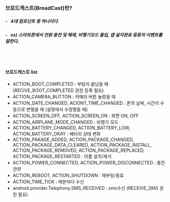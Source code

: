 ### 브로드캐스트(BroadCast)란?
##### - &nbsp; 4대 컴포넌트 중 하나이다.
##### - &nbsp; ex) 스마트폰에서 전원 충전 및 해제, 비행기모드 돌입, 앱 설치완료 등등의 이벤트를 말한다.
<br/><br/>

#### 브로드캐스트 list
* ACTION_BOOT_COMPLETED : 부팅이 끝났을 때 (RECIVE_BOOT_COMPLETED 권한 등록 필요)
* ACTION_CAMERA_BUTTON : 카메라 버튼 눌렸을 때
* ACTION_DATE_CHANGED, ACIONT_TIME_CHANGED : 폰의 날짜, 시간이 수동으로 변했을 때 (설정에서 수정했을 때)
* ACTION_SCREEN_OFF, ACTION_SCREEN_ON : 화면 ON, OFF
* ACTION_AIRPLANE_MODE_CHANGED : 비행기 모드
* ACTION_BATTERY_CHANGED, ACTION_BATTERY_LOW, ACTION_BATTERY_OKAY : 배터리 상태 변화
* ACTION_PAKAGE_ADDED, ACTION_PACKAGE_CHANGED, ACTION_PACKAGE_DATA_CLEARED, ACTION_PACKAGE_INSTALL, ACTION_PACKAGE_REMOVED, ACTION_PACKAGE_REPLACED, ACTION_PACKAGE_RESTARTED : 어플 설치/제거
* ACTION_POWER_CONNECTED, ACTION_POWER_DISCONNECTED : 충전관련
* ACTION_REBOOT, ACTION_SHUTDOWN : 재부팅/종료
* ACTION_TIME_TICK : 매분마다 수신
* android.provider.Telephony.SMS_RECEIVED : sms수신 (RECEIVE_SMS 권한 필요)
